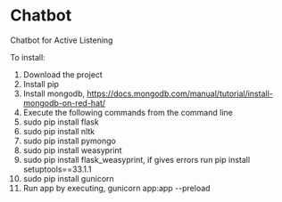 # Chatbot
Chatbot for Active Listening


To install:

1. Download the project
2. Install pip
3. Install mongodb, https://docs.mongodb.com/manual/tutorial/install-mongodb-on-red-hat/
4. Execute the following commands from the command line
5. sudo pip install flask
6. sudo pip install nltk
7. sudo pip install pymongo
8. sudo pip install weasyprint
9. sudo pip install flask_weasyprint, if gives errors run pip install setuptools==33.1.1
10. sudo pip install gunicorn
11. Run app by executing, gunicorn app:app --preload
